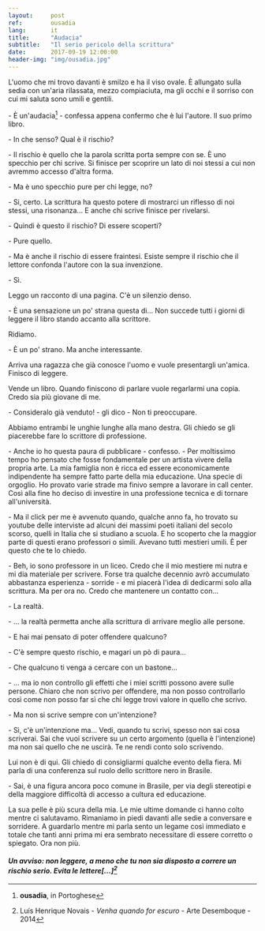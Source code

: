 ```yaml
---
layout:     post
ref:		ousadia
lang: 		it
title:      "Audacia"
subtitle:   "Il serio pericolo della scrittura"
date:       2017-09-19 12:00:00
header-img: "img/ousadia.jpg"
---
```


L'uomo che mi trovo davanti è smilzo e ha il viso ovale. È allungato sulla sedia con un'aria rilassata, mezzo compiaciuta, ma gli occhi e il sorriso con cui mi saluta sono umili e gentili.

\- È un'audacia[^ousadia] - confessa appena confermo che è lui l'autore. Il suo primo libro.

\- In che senso? Qual è il rischio?

\- Il rischio è quello che la parola scritta porta sempre con se. È uno specchio per chi scrive. Si finisce per scoprire un lato di noi stessi a cui non avremmo accesso d'altra forma.

\- Ma è uno specchio pure per chi legge, no?

\- Si, certo. La scrittura ha questo potere di mostrarci un riflesso di noi stessi, una risonanza... E anche chi scrive finisce per rivelarsi.

\- Quindi è questo il rischio? Di essere scoperti?

\- Pure quello.

\- Ma è anche il rischio di essere fraintesi. Esiste sempre il rischio che il lettore confonda l'autore con la sua invenzione.

\- Sì.

Leggo un racconto di una pagina. C'è un silenzio denso. 

\- È una sensazione un po' strana questa di... Non succede tutti i giorni di leggere il libro stando accanto alla scrittore.

Ridiamo.

\- È un po' strano. Ma anche interessante.

Arriva una ragazza che già conosce l'uomo e vuole presentargli un'amica. Finisco di leggere. 

Vende un libro. Quando finiscono di parlare vuole regarlarmi una copia. Credo sia più giovane di me.

\- Consideralo già venduto! - gli dico - Non ti preoccupare.

Abbiamo entrambi le unghie lunghe alla mano destra. Gli chiedo se gli piacerebbe fare lo scrittore di professione. 

\- Anche io ho questa paura di pubblicare - confesso. - Per moltissimo tempo ho pensato che fosse fondamentale per un artista vivere della propria arte. La mia famiglia non è ricca ed essere economicamente indipendente ha sempre fatto parte della mia educazione. Una specie di orgoglio. Ho provato varie strade ma finivo sempre a lavorare in call center. Così alla fine ho deciso di investire in una professione tecnica e di tornare all'università.

\- Ma il click per me è avvenuto quando, qualche anno fa, ho trovato su youtube delle interviste ad alcuni dei massimi poeti italiani del secolo scorso, quelli in Italia che si studiano a scuola. E ho scoperto che la maggior parte di questi erano professori o simili. Avevano tutti mestieri umili. È per questo che te lo chiedo.

\- Beh, io sono professore in un liceo. Credo che il mio mestiere mi nutra e mi dia materiale per scrivere. Forse tra qualche decennio avrò accumulato abbastanza esperienza - sorride - e mi piacerà l'idea di dedicarmi solo alla scrittura. Ma per ora no. Credo che mantenere un contatto con...

\- La realtà.

\- ... la realtà permetta anche alla scrittura di arrivare meglio alle persone.

\- E hai mai pensato di poter offendere qualcuno?

\- C'è sempre questo rischio, e magari un pò di paura...

\- Che qualcuno ti venga a cercare con un bastone...

\- ... ma io non controllo gli effetti che i miei scritti possono avere sulle persone. Chiaro che non scrivo per offendere, ma non posso controllarlo così come non posso far sì che chi legge trovi valore in quello che scrivo.

\- Ma non si scrive sempre con un'intenzione?

\- Sì, c'è un'intenzione ma... Vedi, quando tu scrivi, spesso non sai cosa scriverai. Sai che vuoi scrivere su un certo argomento (quella è l'intenzione) ma non sai quello che ne uscirà. Te ne rendi conto solo scrivendo.

Lui non è di qui. Gli chiedo di consigliarmi qualche evento della fiera. Mi parla di una conferenza sul ruolo dello scrittore nero in Brasile.

\- Sai, è una figura ancora poco comune in Brasile, per via degli stereotipi e della maggiore difficoltà di accesso a cultura ed educazione.

La sua pelle è più scura della mia. Le mie ultime domande ci hanno colto mentre ci salutavamo. Rimaniamo in piedi davanti alle sedie a conversare e sorridere. A guardarlo mentre mi parla sento un legame così immediato e totale che tanti anni prima mi era sembrato necessitare di essere corretto o spiegato. Ora non più.

#### *Un avviso: non leggere, a meno che tu non sia disposto a correre un rischio serio. Evita le lettere[...][^quotation]*

[^ousadia]: **ousadia**, in Portoghese

[^quotation]: Luís Henrique Novais - *Venha quando for escuro* - Arte Desemboque - 2014
